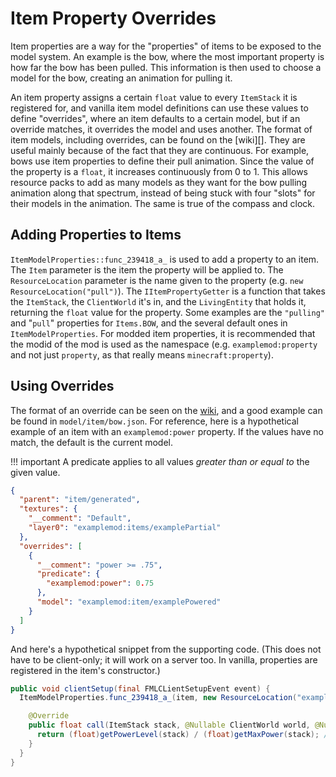 Item Property Overrides
=======================

Item properties are a way for the "properties" of items to be exposed to the model system. An example is the bow, where the most important property is how far the bow has been pulled. This information is then used to choose a model for the bow, creating an animation for pulling it.

An item property assigns a certain `float` value to every `ItemStack` it is registered for, and vanilla item model definitions can use these values to define "overrides", where an item defaults to a certain model, but if an override matches, it overrides the model and uses another. The format of item models, including overrides, can be found on the [wiki][]. They are useful mainly because of the fact that they are continuous. For example, bows use item properties to define their pull animation. Since the value of the property is a `float`, it increases continuously from 0 to 1. This allows resource packs to add as many models as they want for the bow pulling animation along that spectrum, instead of being stuck with four "slots" for their models in the animation. The same is true of the compass and clock.

Adding Properties to Items
--------------------------

`ItemModelProperties::func_239418_a_` is used to add a property to an item. The `Item` parameter is the item the property will be applied to. The `ResourceLocation` parameter is the name given to the property (e.g. `new ResourceLocation("pull")`). The `IItemPropertyGetter` is a function that takes the `ItemStack`, the `ClientWorld` it's in, and the `LivingEntity` that holds it, returning the `float` value for the property. Some examples are the `"pulling"` and "`pull`" properties for `Items.BOW`, and the several default ones in `ItemModelProperties`. For modded item properties, it is recommended that the modid of the mod is used as the namespace (e.g. `examplemod:property` and not just `property`, as that really means `minecraft:property`).

Using Overrides
---------------

The format of an override can be seen on the [wiki][format], and a good example can be found in `model/item/bow.json`. For reference, here is a hypothetical example of an item with an `examplemod:power` property. If the values have no match, the default is the current model.

!!! important
    A predicate applies to all values *greater than or equal to* the given value.

```json
{
  "parent": "item/generated",
  "textures": {
    "__comment": "Default",
    "layer0": "examplemod:items/examplePartial"
  },
  "overrides": [
    {
      "__comment": "power >= .75",
      "predicate": {
        "examplemod:power": 0.75
      },
      "model": "examplemod:item/examplePowered"
    }
  ]
}
```

And here's a hypothetical snippet from the supporting code. (This does not have to be client-only; it will work on a server too. In vanilla, properties are registered in the item's constructor.)

```java
public void clientSetup(final FMLCLientSetupEvent event) {
  ItemModelProperties.func_239418_a_(item, new ResourceLocation("examplemod:power"), new IItemPropertyGetter() {

    @Override
    public float call(ItemStack stack, @Nullable ClientWorld world, @Nullable LivingEntity entity) {
      return (float)getPowerLevel(stack) / (float)getMaxPower(stack); // Some external methods
    }
  }
}
```

[format]: https://minecraft.gamepedia.com/Model#Item_models
